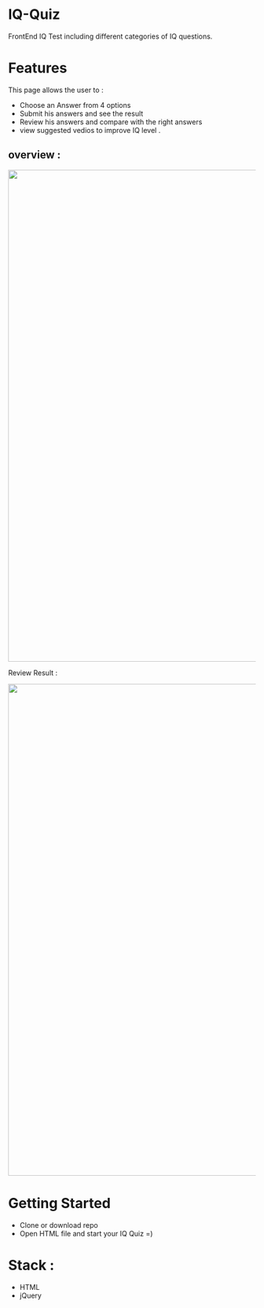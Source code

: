 
# IQ-Quiz

FrontEnd IQ Test including different categories of IQ questions.

# Features 

 This page allows the user to :
 
 * Choose an Answer from 4 options 
 * Submit his answers and see the result 
 * Review his answers and compare with the right answers 
 * view  suggested vedios to improve IQ level .
 ## overview :
 <img src= "webpage2.jpg" width = "1000" >
 
 Review Result :
 
 
 <img src= "weppage1.jpg" width = "1000" >
 
# Getting Started 
 
 * Clone or download repo 
 * Open HTML file and start your IQ Quiz =)
 
 # Stack : 

 * HTML 
 * jQuery
 
